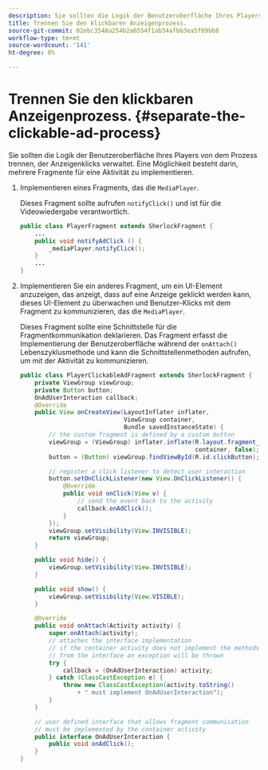 ```yaml
---
description: Sie sollten die Logik der Benutzeroberfläche Ihres Players von dem Prozess trennen, der Anzeigenklicks verwaltet. Eine Möglichkeit besteht darin, mehrere Fragmente für eine Aktivität zu implementieren.
title: Trennen Sie den klickbaren Anzeigenprozess.
source-git-commit: 02ebc3548a254b2a6554f1ab34afbb3ea5f09bb8
workflow-type: tm+mt
source-wordcount: '141'
ht-degree: 0%

---
```


# Trennen Sie den klickbaren Anzeigenprozess. {#separate-the-clickable-ad-process}

Sie sollten die Logik der Benutzeroberfläche Ihres Players von dem Prozess trennen, der Anzeigenklicks verwaltet. Eine Möglichkeit besteht darin, mehrere Fragmente für eine Aktivität zu implementieren.

1. Implementieren eines Fragments, das die `MediaPlayer`.

   Dieses Fragment sollte aufrufen `notifyClick()` und ist für die Videowiedergabe verantwortlich.

   ```java
   public class PlayerFragment extends SherlockFragment { 
       ... 
       public void notifyAdClick () { 
           _mediaPlayer.notifyClick(); 
       } 
       ... 
   } 
   ```

1. Implementieren Sie ein anderes Fragment, um ein UI-Element anzuzeigen, das anzeigt, dass auf eine Anzeige geklickt werden kann, dieses UI-Element zu überwachen und Benutzer-Klicks mit dem Fragment zu kommunizieren, das die `MediaPlayer`.

   Dieses Fragment sollte eine Schnittstelle für die Fragmentkommunikation deklarieren. Das Fragment erfasst die Implementierung der Benutzeroberfläche während der `onAttach()` Lebenszyklusmethode und kann die Schnittstellenmethoden aufrufen, um mit der Aktivität zu kommunizieren.

   ```java
   public class PlayerClickableAdFragment extends SherlockFragment { 
       private ViewGroup viewGroup; 
       private Button button; 
       OnAdUserInteraction callback; 
       @Override 
       public View onCreateView(LayoutInflater inflater,  
                                ViewGroup container,  
                                Bundle savedInstanceState) { 
           // the custom fragment is defined by a custom button 
           viewGroup = (ViewGroup) inflater.inflate(R.layout.fragment_player_clickable_ad,  
                                                    container, false); 
           button = (Button) viewGroup.findViewById(R.id.clickButton); 
   
           // register a click listener to detect user interaction 
           button.setOnClickListener(new View.OnClickListener() { 
               @Override 
               public void onClick(View v) { 
                   // send the event back to the activity 
                   callback.onAdClick(); 
               } 
           }); 
           viewGroup.setVisibility(View.INVISIBLE); 
           return viewGroup; 
       } 
   
       public void hide() { 
           viewGroup.setVisibility(View.INVISIBLE); 
       } 
   
       public void show() { 
           viewGroup.setVisibility(View.VISIBLE);     
       } 
   
       @Override 
       public void onAttach(Activity activity) { 
           super.onAttach(activity); 
           // attaches the interface implementation 
           // if the container activity does not implement the methods  
           // from the interface an exception will be thrown 
           try { 
               callback = (OnAdUserInteraction) activity; 
           } catch (ClassCastException e) { 
               throw new ClassCastException(activity.toString() 
                   + " must implement OnAdUserInteraction"); 
           }     
       } 
   
       // user defined interface that allows fragment communication 
       // must be implemented by the container activity 
       public interface OnAdUserInteraction { 
           public void onAdClick(); 
       } 
   } 
   ```
